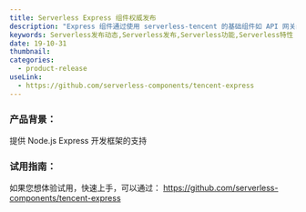 ```yaml
---
title: Serverless Express 组件权威发布
description: "Express 组件通过使用 serverless-tencent 的基础组件如 API 网关组件，SCF 组件等，快速方便的在腾讯云创建、配置和管理一个 Express 框架。"
keywords: Serverless发布动态,Serverless发布,Serverless功能,Serverless特性
date: 19-10-31
thumbnail: 
categories:
  - product-release
useLink: 
  - https://github.com/serverless-components/tencent-express
---
```


### **产品背景**：
提供 Node.js Express 开发框架的支持

### **试用指南**：
如果您想体验试用，快速上手，可以通过：
https://github.com/serverless-components/tencent-express






